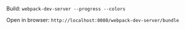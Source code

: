 Build:
`webpack-dev-server --progress --colors`

Open in browser:
`http://localhost:8080/webpack-dev-server/bundle`
